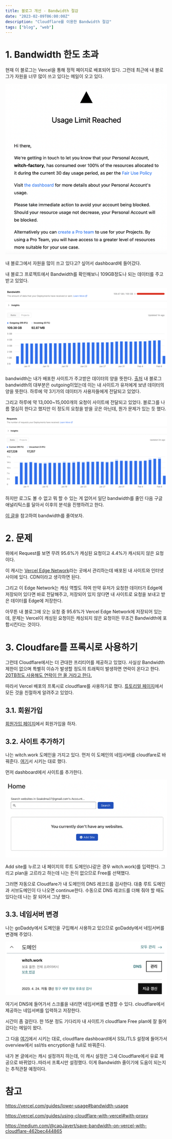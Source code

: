 ```yaml
---
title: 블로그 개선 - Bandwidth 절감
date: "2023-02-09T06:00:00Z"
description: "Cloudflare를 이용한 Bandwidth 절감"
tags: ["blog", "web"]
---
```


# 1. Bandwidth 한도 초과

현재 이 블로그는 Vercel을 통해 정적 페이지로 배포되어 있다. 그런데 최근에 내 블로그가 자원을 너무 많이 쓰고 있다는 메일이 오고 있다.

![vercel_mail](./vercel_mail.png)

내 블로그에서 자원을 많이 쓰고 있다고? 싶어서 dashboard에 들어갔다.

내 블로그 프로젝트에서 Bandwidth를 확인해보니 109GB정도나 되는 데이터를 주고받고 있었다. 

![bandwidth](./bandwidth.png)

bandwidth는 내가 배포한 사이트가 주고받은 데이터의 양을 뜻한다. [출처](https://vercel.com/docs/concepts/limits/usage#bandwidth) 내 블로그 bandwidth의 대부분은 outgoing이었는데 이는 내 사이트가 유저에게 보낸 데이터의 양을 뜻한다. 하루에 약 3기가의 데이터가 사용자들에게 전달되고 있었다.

그리고 하루에 약 13,000~15,000개의 요청이 사이트에 전달되고 있었다. 블로그를 나름 열심히 한다고 했지만 이 정도의 요청을 받을 곳은 아닌데, 뭔가 문제가 있는 듯 했다.

![request](./vercel_request.png)

하지만 로그도 볼 수 없고 뭐 할 수 있는 게 없어서 일단 bandwidth를 줄인 다음 구글 애널리틱스를 달아서 이후의 분석을 진행하려고 한다.

[이 글](https://medium.com/@capJavert/save-bandwidth-on-vercel-with-cloudflare-462bec444865)을 참고하여 bandwidth를 줄여보자.

# 2. 문제

위에서 Request를 보면 무려 95.6%가 캐싱된 요청이고 4.4%가 캐시되지 않은 요청이다.

이 캐시는 [Vercel Edge Network](https://vercel.com/docs/concepts/edge-network/overview#caching)라는 곳에서 관리하는데 배포된 내 사이트와 인터넷 사이에 있다. CDN이라고 생각하면 된다.

그리고 이 Edge Network는 캐싱 역할도 하여 만약 유저가 요청한 데이터가 Edge에 저장되어 있다면 바로 전달해주고, 저장되어 있지 않다면 내 사이트로 요청을 보내고 받은 데이터를 Edge에 저장한다.

아무튼 내 블로그에 오는 요청 중 95.6%가 Vercel Edge Network에 저장되어 있는데, 문제는 Vercel이 캐싱된 요청이든 캐싱되지 않은 요청이든 무조건 Bandwidth에 포함시킨다는 것이다. 

# 3. Cloudfare를 프록시로 사용하기

그런데 Cloudflare에서는 더 관대한 프리티어를 제공하고 있었다. 사실상 Bandwidth 제한이 없으며 특별히 이슈가 발생할 정도의 트래픽이 발생하면 연락이 온다고 한다. [20TB정도 사용해도 연락이 안 올 거라고 한다.](https://community.cloudflare.com/t/cdn-bandwidth-limits/300965/3)

따라서 Vercel 배포의 프록시로 cloudflare를 사용하기로 했다. [튜토리얼 페이지](https://developers.cloudflare.com/fundamentals/get-started/setup/)에서 모든 것을 친절하게 알려주고 있었다.

## 3.1. 회원가입

[회원가입 페이지](https://dash.cloudflare.com/sign-up)에서 회원가입을 하자.

## 3.2. 사이트 추가하기

나는 witch.work 도메인을 가지고 있다. 먼저 이 도메인의 네임서버를 cloudfare로 바꿔준다. [여기](https://developers.cloudflare.com/fundamentals/get-started/setup/add-site/)서 시키는 대로 했다.

먼저 dashboard에서 사이트를 추가한다.

![dashboard](./dashboard.png)

Add site를 누르고 내 페이지의 루트 도메인(나같은 경우 witch.work)를 입력한다. 그리고 plan을 고르라고 하는데 나는 돈이 없으므로 Free를 선택했다.

그러면 자동으로 Cloudfare가 내 도메인의 DNS 레코드를 검사한다. 대충 루트 도메인과 서브도메인이 다 나오면 continue한다. 수동으로 DNS 레코드를 더해 줘야 할 때도 있다는데 나는 잘 되어서 그냥 했다.

## 3.3. 네임서버 변경

나는 goDaddy에서 도메인을 구입해서 사용하고 있으므로 goDaddy에서 네임서버를 변경해 주었다.

![goDaddymy](./godaddy_mypage.png)

여기서 DNS에 들어가서 스크롤을 내리면 네임서버를 변경할 수 있다. cloudflare에서 제공하는 네임서버를 입력하고 저장한다.

시간이 좀 걸린다. 한 15분 정도 기다리자 내 사이트가 cloudflare Free plan에 잘 들어갔다는 메일이 왔다.

그 다음 [여기](https://vercel.com/guides/using-cloudflare-with-vercel#with-proxy)에서 시키는 대로, cloudflare dashboard에서 SSL/TLS 설정에 들어가서 overview에서 ssl/tls encryption을 full로 바꿔준다.

내가 본 글에서는 캐시 설정까지 하는데, 이 캐시 설정은 그새 Cloudflare에서 유료 제공으로 바뀌었다..따라서 프록시만 설정했다. 이게 Bandwidth 줄이기에 도움이 되는지는 추적관찰 예정이다.

# 참고

https://vercel.com/guides/lower-usage#bandwidth-usage

https://vercel.com/guides/using-cloudflare-with-vercel#with-proxy

https://medium.com/@capJavert/save-bandwidth-on-vercel-with-cloudflare-462bec444865